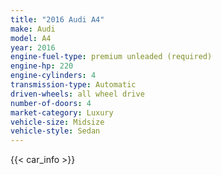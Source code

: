 ```yaml
---
title: "2016 Audi A4"
make: Audi
model: A4
year: 2016
engine-fuel-type: premium unleaded (required)
engine-hp: 220
engine-cylinders: 4
transmission-type: Automatic
driven-wheels: all wheel drive
number-of-doors: 4
market-category: Luxury
vehicle-size: Midsize
vehicle-style: Sedan
---
```


{{< car_info >}}
